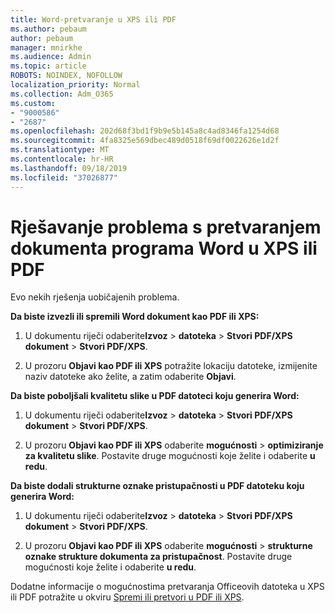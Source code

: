 ```yaml
---
title: Word-pretvaranje u XPS ili PDF
ms.author: pebaum
author: pebaum
manager: mnirkhe
ms.audience: Admin
ms.topic: article
ROBOTS: NOINDEX, NOFOLLOW
localization_priority: Normal
ms.collection: Adm_O365
ms.custom:
- "9000586"
- "2687"
ms.openlocfilehash: 202d68f3bd1f9b9e5b145a8c4ad8346fa1254d68
ms.sourcegitcommit: 4fa8325e569dbec489d0518f69df0022626e1d2f
ms.translationtype: MT
ms.contentlocale: hr-HR
ms.lasthandoff: 09/18/2019
ms.locfileid: "37026877"
---
```

# <a name="resolve-issues-converting-a-word-document-to-xps-or-pdf"></a>Rješavanje problema s pretvaranjem dokumenta programa Word u XPS ili PDF

Evo nekih rješenja uobičajenih problema. 

**Da biste izvezli ili spremili Word dokument kao PDF ili XPS:**

1. U dokumentu riječi odaberite**Izvoz** >  **datoteka** > **Stvori PDF/XPS dokument** > **Stvori PDF/XPS**.

2. U prozoru **Objavi kao PDF ili XPS** potražite lokaciju datoteke, izmijenite naziv datoteke ako želite, a zatim odaberite **Objavi**.

**Da biste poboljšali kvalitetu slike u PDF datoteci koju generira Word:**

1. U dokumentu riječi odaberite**Izvoz** >  **datoteka** > **Stvori PDF/XPS dokument** > **Stvori PDF/XPS**.

2. U prozoru **Objavi kao PDF ili XPS** odaberite **mogućnosti** > **optimiziranje za kvalitetu slike**. Postavite druge mogućnosti koje želite i odaberite **u redu**. 

**Da biste dodali strukturne oznake pristupačnosti u PDF datoteku koju generira Word:**
 
1. U dokumentu riječi odaberite**Izvoz** >  **datoteka** > **Stvori PDF/XPS dokument** > **Stvori PDF/XPS**.

2. U prozoru **Objavi kao PDF ili XPS** odaberite **mogućnosti** > **strukturne oznake strukture dokumenta za pristupačnost**. Postavite druge mogućnosti koje želite i odaberite **u redu**.

Dodatne informacije o mogućnostima pretvaranja Officeovih datoteka u XPS ili PDF potražite u okviru [Spremi ili pretvori u PDF ili XPS](https://support.office.com/article/d85416c5-7d77-4fd6-a216-6f4bf7c7c110).